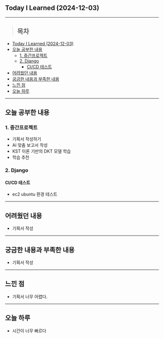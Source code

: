 ## Today I Learned (2024-12-03)
---
> ## 목차
- [Today I Learned (2024-12-03)](#today-i-learned-2024-12-03)
- [오늘 공부한 내용](#오늘-공부한-내용)
  - [1. 중간프로젝트](#1-중간프로젝트)
  - [2. Django](#2-django)
    - [CI/CD 테스트](#cicd-테스트)
- [어려웠던 내용](#어려웠던-내용)
- [궁금한 내용과 부족한 내용](#궁금한-내용과-부족한-내용)
- [느낀 점](#느낀-점)
- [오늘 하루](#오늘-하루)
---

## 오늘 공부한 내용
### 1. 중간프로젝트
- 기획서 작성하기
- AI 맞춤 보고서 작성
- KST 이론 기반의 DKT 모델 학습
- 학습 추천

### 2. Django
#### CI/CD 테스트
- ec2 ubuntu 환경 테스트
---
## 어려웠던 내용
- 기획서 작성
---
## 궁금한 내용과 부족한 내용
- 기획서 작성
---
## 느낀 점
- 기획서 너무 어렵다.
---
## 오늘 하루
- 시간이 너무 빠르다
<!-- <img src="이미지 주소" width="100%" height="100%"/> -->
